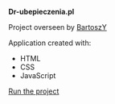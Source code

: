 <b>Dr-ubepieczenia.pl</b>

Project overseen by <a href="https://github.com/BartoszY" target="_blank">BartoszY</a>

Application created with:

- HTML
- CSS
- JavaScript

[Run the project](https://orionfanweb1701.github.io/dr-ubezpieczenia-project/)
